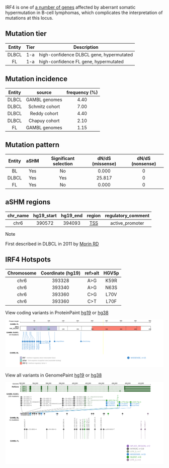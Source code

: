 IRF4 is one of [a number of genes](https://github.com/morinlab/LLMPP/wiki/ashm) affected by aberrant somatic hypermutation in B-cell lymphomas, which complicates the interpretation of mutations at this locus.

## Mutation tier

|Entity|Tier|Description               |
|:------:|:----:|--------------------------|
|DLBCL |1-a   |high-confidence DLBCL gene, hypermutated|
|FL    |1-a   |high-confidence FL gene, hypermutated   |

## Mutation incidence

|Entity|source        |frequency (%)|
|:------:|:--------------:|:-------------:|
|DLBCL |GAMBL genomes |4.40         |
|DLBCL |Schmitz cohort|7.00         |
|DLBCL |Reddy cohort  |4.40         |
|DLBCL |Chapuy cohort |2.10         |
|FL    |GAMBL genomes |1.15         |

## Mutation pattern

|Entity|aSHM|Significant selection|dN/dS (missense)|dN/dS (nonsense)|
|:------:|:----:|:---------------------:|:----------------:|:----------------:|
|BL    |Yes |No                   | 0.000          |0               |
|DLBCL |Yes |Yes                  |25.817          |0               |
|FL    |Yes |No                   | 0.000          |0               |

## aSHM regions

|chr_name|hg19_start|hg19_end|region                                                                               |regulatory_comment|
|:--------:|:----------:|:--------:|:-------------------------------------------------------------------------------------:|:------------------:|
|chr6    |390572    |394093  |[TSS](https://genome.ucsc.edu/s/rdmorin/GAMBL%20hg19?position=chr6%3A390572%2D394093)|active_promoter   |

> [!NOTE]
> First described in DLBCL in 2011 by [Morin RD](https://pubmed.ncbi.nlm.nih.gov/21796119)


 ## IRF4 Hotspots

| Chromosome |Coordinate (hg19) | ref>alt | HGVSp | 
 | :---:| :---: | :--: | :---: |
| chr6 | 393328 | A>G | K59R |
| chr6 | 393340 | A>G | N63S |
| chr6 | 393360 | C>G | L70V |
| chr6 | 393360 | C>T | L70F |

View coding variants in ProteinPaint [hg19](https://www.bcgsc.ca/downloads/morinlab/GAMBL/test/genes/IRF4_protein.html)  or [hg38](https://www.bcgsc.ca/downloads/morinlab/GAMBL/test/genes/IRF4_protein_hg38.html)

![image](images/proteinpaint/IRF4_NM_002460.svg)

View all variants in GenomePaint [hg19](https://www.bcgsc.ca/downloads/morinlab/GAMBL/test/genes/IRF4.html)  or [hg38](https://www.bcgsc.ca/downloads/morinlab/GAMBL/test/genes/IRF4_hg38.html)

![image](images/proteinpaint/IRF4.svg)
